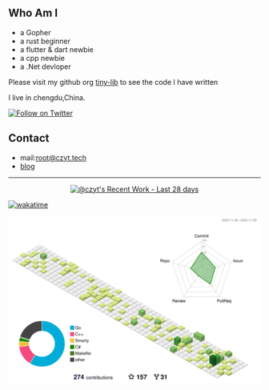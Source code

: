  ## Who Am I
 - a Gopher 
 - a rust beginner
 - a flutter & dart newbie
 - a cpp newbie
 - a .Net devloper

Please visit my github org [tiny-lib](https://github.com/tiny-lib) to see the code I have written
 
 I live in chengdu,China.
 
[![Follow on Twitter](https://shields.io/twitter/follow/x_czyt?label=Follow)](https://twitter.com/x_czyt) 
## Contact
- mail:root@czyt.tech
- [blog](https://czyt.tech)
---

<a href="https://next.ossinsight.io/widgets/official/compose-currently-working-on?user_id=19337206&activity_type=all" target="_blank" style="display: block" align="center">
  <picture>
    <source media="(prefers-color-scheme: dark)" srcset="https://next.ossinsight.io/widgets/official/compose-currently-working-on/thumbnail.png?user_id=19337206&activity_type=all&image_size=auto&color_scheme=dark" width="504.5" height="auto">
    <img alt="@czyt's Recent Work - Last 28 days" src="https://next.ossinsight.io/widgets/official/compose-currently-working-on/thumbnail.png?user_id=19337206&activity_type=all&image_size=auto&color_scheme=light" width="504.5" height="auto">
  </picture>
</a>

[![wakatime](https://wakatime.com/badge/user/213e95e1-d21f-44e9-8128-e1bec47d5ab6.svg)](https://wakatime.com/@213e95e1-d21f-44e9-8128-e1bec47d5ab6)

![](./profile-3d-contrib/profile-green-animate.svg)
